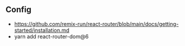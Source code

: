## Config
* https://github.com/remix-run/react-router/blob/main/docs/getting-started/installation.md
* yarn add react-router-dom@6

